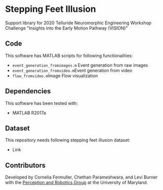 # Stepping Feet Illusion 

Support library for 2020 Telluride Neuromorphic Engineering Workshop Challenge "Insights into the Early Motion Pathway (VISION)"


## Code

This software has MATLAB scripts for following functionalities:

* `event_generation_fromimages.m` Event generation from raw images
* `event_generation_fromvideo.m`Event generation from video
* `flow_fromvideo.m`Image Flow visualization 

## Dependencies

This software has been tested with:
* MATLAB R2017a 


## Dataset

This repository needs following stepping feet illusion dataset:

* Link 

## Contributors

Developed by Cornelia Fermuller, Chethan Parameshwara, and Levi Burner with the [Perception and Robotics Group](http://prg.cs.umd.edu/) at the University of Maryland.
